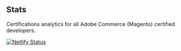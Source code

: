 ## Stats

Certifications analytics for all Adobe Commerce (Magento) certified developers.

[![Netlify Status](https://api.netlify.com/api/v1/badges/3c7c84f5-2f0b-45f7-ada9-b4f5a716d0ca/deploy-status)](https://app.netlify.com/sites/magetarian/deploys)
